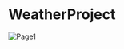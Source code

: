 # WeatherProject
![Page1](https://github.com/joshickc/WeatherProject/assets/13072676/bf8e25be-a35e-4e57-84ee-8f7cda553db6)
